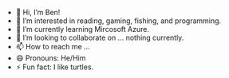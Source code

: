 - 👋 Hi, I’m Ben!
- 👀 I’m interested in reading, gaming, fishing, and programming.
- 🌱 I’m currently learning Mircosoft Azure.
- 💞️ I’m looking to collaborate on ... nothing currently.
- 📫 How to reach me ...
- 😄 Pronouns: He/Him
- ⚡ Fun fact: I like turtles.

<!---
MasterfulTurtle/MasterfulTurtle is a ✨ special ✨ repository because its `README.md` (this file) appears on your GitHub profile.
You can click the Preview link to take a look at your changes.
--->
